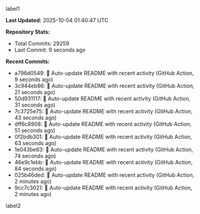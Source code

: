 
label1 
<!-- ACTIVITY_START -->
**Last Updated:** 2025-10-04 01:40:47 UTC

**Repository Stats:**
- Total Commits: 29259
- Last Commit: 9 seconds ago

**Recent Commits:**
- a796d0549: 🤖 Auto-update README with recent activity (GitHub Action, 9 seconds ago)
- 3c944eb86: 🤖 Auto-update README with recent activity (GitHub Action, 21 seconds ago)
- 50d931117: 🤖 Auto-update README with recent activity (GitHub Action, 31 seconds ago)
- 7c3725e75: 🤖 Auto-update README with recent activity (GitHub Action, 43 seconds ago)
- dff6c8908: 🤖 Auto-update README with recent activity (GitHub Action, 51 seconds ago)
- 0f2bdb301: 🤖 Auto-update README with recent activity (GitHub Action, 63 seconds ago)
- 1e043be63: 🤖 Auto-update README with recent activity (GitHub Action, 74 seconds ago)
- 46e9c1ebb: 🤖 Auto-update README with recent activity (GitHub Action, 84 seconds ago)
- 025b46ded: 🤖 Auto-update README with recent activity (GitHub Action, 2 minutes ago)
- 9cc7c3021: 🤖 Auto-update README with recent activity (GitHub Action, 2 minutes ago)
<!-- ACTIVITY_END -->

label2
